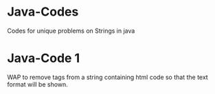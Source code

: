 # Java-Codes
Codes for unique problems on Strings in java
# Java-Code 1
WAP to remove tags from a string containing html code so that the text format will be shown.

